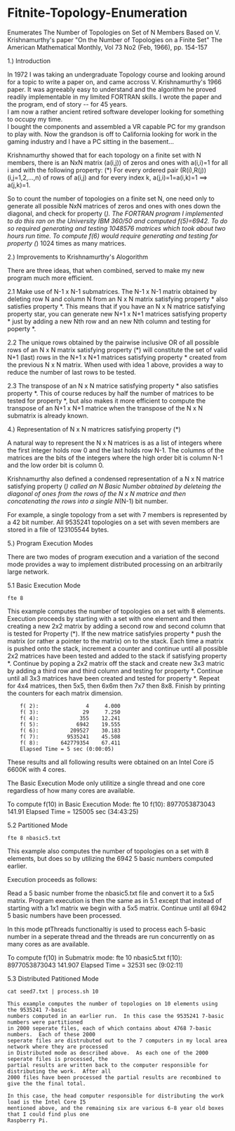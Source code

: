 # Fitnite-Topology-Enumeration
Enumerates The Number of Topologies on Set of N Members
Based on V. Krishnamurthy's paper "On the Number of Topologies on a Finite Set"
The American Mathematical Monthly, Vol 73 No2 (Feb, 1966), pp. 154-157

1.) Introduction

In 1972 I was taking an undergraduate Topology course and looking around for a
topic to write a paper on, and came accross V. Krishnamurthy's 1966 paper.  It was
agreeably easy to understand and the algorithm he proved readily implementable in my
limited FORTRAN skills.  I wrote the paper and the program, end of story -- for 45 years.  
I am now a rather ancient retired software developer looking for something to occupy my time.  
I bought the components and assembled a VR capable PC for my grandson to play with.  Now the 
grandson is off to California looking for work in the gaming industry and I have a PC 
sitting in the basement...

Krishnamurthy showed that for each topology on a finite set with N members, there is an
NxN matrix (a(i,j)) of zeros and ones with a(i,i)=1 for all i and with the following 
property: (*) For every ordered pair (R(i),R(j)) (i,j=1,2,...,n) of rows of a(i,j)
and for every index k, a(j,i)=1=a(i,k)=1  ==> a(j,k)=1.  

So to count the number of topologies on a finite set N, one need only to generate all
possible NxN matrices of zeros and ones with ones down the diagonal, and check for
property (*).  The FORTRAN program I implemented to do this ran on the University IBM 360/50 and 
computed f(5)=6942. To do so required generating and testing 1048576 matrices which took about 
two hours run time.  To compute f(6) would require generating and testing for property (*) 
1024 times as many matrices.

2.) Improvements to Krishnamurthy's Alogorithm

There are three ideas, that when combined, served to make my new program much more efficient.

2.1 Make use of N-1 x N-1 submatrices.  The N-1 x N-1 matrix obtained by deleting row N
    and column N from an N x N matrix satisfying property * also satisfies property *.
    This means that if you have an N x N matrice satisfying property star, you can
    generate new N+1 x N+1 matrices satisfying property *  just by adding a new Nth row
    and an new Nth column and testing for poperty *.

2.2 The unique rows obtained by the pairwise inclusive OR of all possible rows of an
    N x N matrix satisfying property (*) will constitute the set of valid N+1 (last) 
    rows in the N+1 x N+1 matrices satisfying property * created from the previous N x N matrix.
    When used with idea 1 above, provides a way to reduce the number of last rows to be tested.
   
2.3 The transpose of an N x N matrice satisfying property * also satisfies property *. 
    This of course reduces by half the number of matrices to be tested for property *,
    but also makes it more efficient to compute the transpose of an N+1 x N+1 matrice
    when the transpose of the N x N submatrix is already known.
    
4.) Representation of N x N matricres satisfying property (*)

A natural way to represent the N x N matrices is as a list of integers where the first
integer holds row 0 and the last holds row N-1.  The columns of the matrices are the bits
of the integers where the high order bit is column N-1 and the low order bit is column 0.

Krishnamurthy also defined a condensed representation of a N x N matrice satisfying property
(*) called an N Basic Number obtained by deleteing the diagonal of ones from the rows of the
N x N matrice and then concatenating the rows into a single N*(N-1) bit number.

For example, a single topology from a set with 7 members is represented by a 42 bit number.
All 9535241 topologies on a set with seven members are stored in a file of 123105544 bytes.

5.) Program Execution Modes

There are two modes of program execution and a variation of the second mode provides a way to
implement distributed processing on an arbitrarily large network.

5.1 Basic Execution Mode

    fte 8

This example computes the number of topologies on a set with 8 elements.  Execution proceeds by
starting with a set with one element and then creating a new 2x2 matrix by adding a second row 
and second column that is tested for Property (*).  If the new matrice satisfyies property * push 
the matrix (or rather a pointer to the matrix) on to the stack.  Each time a matrix is pushed onto 
the stack, increment a counter and continue until all possible 2x2 matrices have been tested and 
added to the stack if satisfying property *.  Continue by poping a 2x2 matrix off the stack
and create new 3x3 matric by adding a third row and third column and testing for property *.
Continue until all 3x3 matrices have been created and tested for property *.  Repeat for 4x4
matrices, then 5x5, then 6x6m then 7x7 then 8x8.  Finish by printing the counters for each matrix
dimension.

        f( 2):               4     4.000
        f( 3):              29     7.250
        f( 4):             355    12.241
        f( 5):            6942    19.555
        f( 6):          209527    30.183
        f( 7):         9535241    45.508
        f( 8):       642779354    67.411
        Elapsed Time = 5 sec (0:00:05)
        
These results and all following results were obtained on an Intel Core i5 6600K with 4 cores.

The Basic Execution Mode only utilitize a single thread and one core regardless of how many cores
are available.

To compute f(10) in Basic Execution Mode:
        fte 10
        f(10):   8977053873043   141.91
        Elapsed Time = 125005 sec (34:43:25)

5.2 Partitioned Mode

    fte 8 nbasic5.txt

This example also computes the number of topologies on a set with 8 elements, but does so by
utilizing the 6942 5 basic numbers computed earlier.

Execution proceeds as follows:

Read a 5 basic number frome the nbasic5.txt file and convert it to a 5x5 matrix.
Program execution is then the same as in 5.1 except that instead of starting with a 1x1
matrix we begin with a 5x5 matrix. Continue until all 6942 5 basic numbers have been
processed.

In this mode ptThreads functionaltiy is used to process each 5-basic number in a seperate
thread and the threads are run concurrently on as many cores as are available.

To compute f(10) in Submatrix mode:
    fte 10 nbasic5.txt
    f(10):   8977053873043   141.907
    Elapsed Time = 32531 sec (9:02:11)

5.3  Distributed Patitioned Mode

    cat seed7.txt | process.sh 10
    
    This example computes the number of topologies on 10 elements using the 9535241 7-basic
    numbers computed in an earlier run.  In this case the 9535241 7-basic numbers were partitioned
    in 2000 seperate files, each of which contains about 4768 7-basic numbers.  Each of these 2000
    seperate files are distrubuted out to the 7 computers in my local area network where they are processed
    in Distributed mode as described above.  As each one of the 2000 seperate files is processed, the 
    partial results are written back to the computer responsible for distributing the work.  After all 
    2000 files have been processed the partial results are recombined to give the the final total.
    
    In this case, the head computer responsible for distributing the work load is the Intel Core I5
    mentioned above, and the remaining six are various 6-8 year old boxes that I could find plus one
    Raspberry Pi.
    








     



